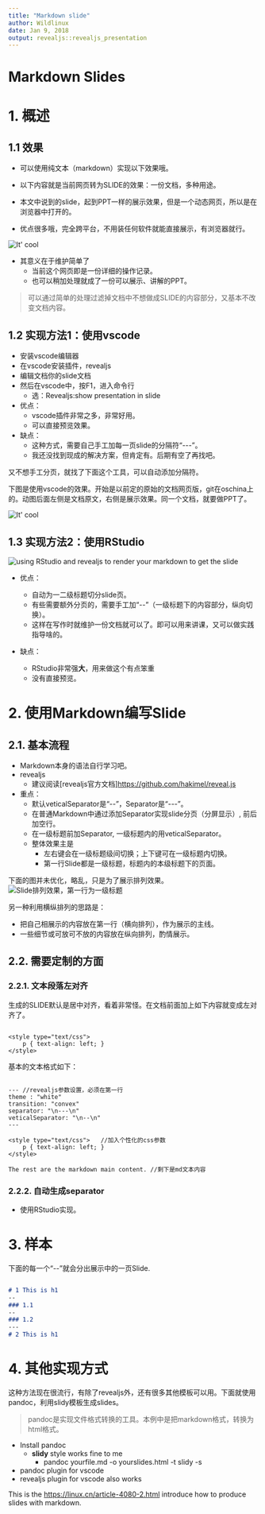 ```yaml
---
title: "Markdown slide"
author: Wildlinux
date: Jan 9, 2018
output: revealjs::revealjs_presentation
---
```


<style type="text/css">
    p { text-align: left; }
</style>

<h1> Markdown Slides </h1>

# 1. 概述

## 1.1 效果

- 可以使用纯文本（markdown）实现以下效果哦。
- 以下内容就是当前网页转为SLIDE的效果：一份文档，多种用途。

- 本文中说到的slide，起到PPT一样的展示效果，但是一个动态网页，所以是在浏览器中打开的。
- 优点很多哦，完全跨平台，不用装任何软件就能直接展示，有浏览器就行。

![It' cool ](./DR/Md_slides.gif)

- 其意义在于维护简单了
  - 当前这个网页即是一份详细的操作记录。
  - 也可以稍加处理就成了一份可以展示、讲解的PPT。

> 可以通过简单的处理过滤掉文档中不想做成SLIDE的内容部分，又基本不改变文档内容。 

## 1.2 实现方法1：使用vscode 

- 安装vscode编辑器
- 在vscode安装插件，revealjs
- 编辑文档你的slide文档
- 然后在vscode中，按F1，进入命令行
    - 选：Revealjs:show presentation in slide
- 优点：
  - vscode插件非常之多，非常好用。
  - 可以直接预览效果。
- 缺点：
  - 这种方式，需要自己手工加每一页slide的分隔符“---”。
  - 我还没找到现成的解决方案，但肯定有。后期有空了再找吧。

又不想手工分页，就找了下面这个工具，可以自动添加分隔符。

下图是使用vscode的效果。开始是以前定的原始的文档网页版，git在oschina上的。动图后面左侧是文档原文，右侧是展示效果。同一个文档，就要做PPT了。

![It' cool ](./DR/vscode.gif)


## 1.3 实现方法2：使用RStudio

![using RStudio and revealjs to render your markdown to get the slide ](./DR/RStudio.jpg)

- 优点：
  - 自动为一二级标题切分slide页。
  - 有些需要额外分页的，需要手工加“--”（一级标题下的内容部分，纵向切换）。
  - 这样在写作时就维护一份文档就可以了。即可以用来讲课，又可以做实践指导啥的。
 
- 缺点：
  - RStudio非常强**大**，用来做这个有点笨重
  - 没有直接预览。
  
# 2. 使用Markdown编写Slide

## 2.1. 基本流程

- Markdown本身的语法自行学习吧。
- revealjs
  - 建议阅读[revealjs官方文档]<https://github.com/hakimel/reveal.js>
- 重点：
    - 默认veticalSeparator是“--”，Separator是“---”。
    - 在普通Markdown中通过添加Separator实现slide分页（分屏显示）, 前后加空行。
    - 在一级标题前加Separator, 一级标题内的用veticalSeparator。
    - 整体效果主是
      - 左右键会在一级标题级间切换；上下键可在一级标题内切换。
      - 第一行Slide都是一级标题，标题内的本级标题下的页面。

下面的图并未优化，略乱，只是为了展示排列效果。
![Slide排列效果，第一行为一级标题 ](./DR/Markdown_slides.png)

另一种利用横纵排列的思路是：

- 把自己相展示的内容放在第一行（横向排列），作为展示的主线。
- 一些细节或可放可不放的内容放在纵向排列，酌情展示。

## 2.2. 需要定制的方面

### 2.2.1. 文本段落左对齐

生成的SLIDE默认是居中对齐，看着非常怪。在文档前面加上如下内容就变成左对齐了。

```

<style type="text/css">
    p { text-align: left; }
</style>

```

基本的文本格式如下：

```

--- //revealjs参数设置，必须在第一行
theme : "white"
transition: "convex"
separator: "\n---\n"
veticalSeparator: "\n--\n"
---

<style type="text/css">   //加入个性化的css参数
    p { text-align: left; }
</style>

The rest are the markdown main content. //剩下是md文本内容

```

### 2.2.2. 自动生成separator

- 使用RStudio实现。

# 3. 样本

下面的每一个“--”就会分出展示中的一页Slide.

```markdown

# 1 This is h1
--
### 1.1
--
### 1.2 
---
# 2 This is h1

```
# 4. 其他实现方式

这种方法现在很流行，有除了revealjs外，还有很多其他模板可以用。下面就使用pandoc，利用slidy模板生成slides。

> pandoc是实现文件格式转换的工具。本例中是把markdown格式，转换为html格式。

- Install  pandoc
    - **slidy** style works fine to me
        - pandoc yourfile.md -o yourslides.html -t slidy -s
- pandoc plugin for vscode
- revealjs plugin for vscode also works

This is the <https://linux.cn/article-4080-2.html> introduce how to produce slides with markdown.


